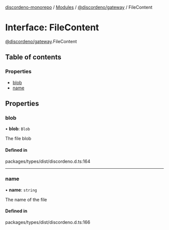 [discordeno-monorepo](../README.md) / [Modules](../modules.md) / [@discordeno/gateway](../modules/discordeno_gateway.md) / FileContent

# Interface: FileContent

[@discordeno/gateway](../modules/discordeno_gateway.md).FileContent

## Table of contents

### Properties

- [blob](discordeno_gateway.FileContent.md#blob)
- [name](discordeno_gateway.FileContent.md#name)

## Properties

### blob

• **blob**: `Blob`

The file blob

#### Defined in

packages/types/dist/discordeno.d.ts:164

---

### name

• **name**: `string`

The name of the file

#### Defined in

packages/types/dist/discordeno.d.ts:166
